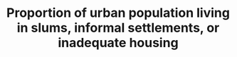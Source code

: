 ---
actual_indicator_available: Percentage of occupied housing units in urban areas  that
  are inadequate
actual_indicator_available_description: Percentage of occupied housing units in urban
  areas that are moderately inadequate, severely inadequate, and all inadequate.
comments_and_limitations: Occupied housing units only.  No group quarters or homeless.  Slums
  and informal housing are not defined.
data_non_statistical: false
date_metadata_updated: October 5, 2017
date_of_national_source_publication: July 2017
disaggregation_categories: Moderately inadequate (ZADEQ = '2'), Severely inadequate
  (ZADEQ='3'); For 2015  and later, variable name is ADEQUACY, but coding is the same.
goal_meta_link: http://unstats.un.org/sdgs/files/metadata-compilation/Metadata-Goal-11.pdf
goal_meta_link_page: 2
graph: longitudinal
graph_status_notes: Graphed
graph_title: Percentage of occupied housing units in US urban areas that are severely
  inadequate
graph_type: line
graph_type_description: Line graph
has_metadata: true
indicator: 11.1.1
indicator_definition: 'Proportion of people living in households lacking at least
  one of the following five housing conditions: access to improved water'
indicator_name: Proportion of urban population living in slums, informal settlements,
  or inadequate housing
indicator_sort_order: 11-01-01
indicator_variable: sv_inadqt_hs
international_and_national_references: NA
layout: indicator
method_of_computation: access to improved sanitation facilities
periodicity: Biennial, odd-numbered years
permalink: /11-1-1/
published: true
rationale_interpretation: ' sufficient-living area (not overcrowded)'
reporting_status: complete
scheduled_update_by_national_source: October 2019
sdg_goal: 11
source_active_1: true
source_agency_staff_email_1: david.a.vandenbroucke@hud.gov
source_agency_staff_name_1: David A. Vandenbroucke
source_agency_survey_dataset_1: American Housing Survey
source_notes_1: null
source_title_1: null
source_url_1: http://www.census.gov/programs-surveys/ahs.html
target: By 2030, ensure access for all to adequate, safe and affordable housing and
  basic services and upgrade slums.
target_id: '11.1'
time_period: 2007-2015
title: Proportion of urban population living in slums, informal settlements, or inadequate
  housing
un_custodial_agency: 'UN Habitat (Partnering Agencies: UNEP)'
un_designated_tier: '1'
unit_of_measure: Percent of all occupied housing units (households)
us_method_of_computation: '2007-2013:  Using microdata of the American Housing Survey
  national public use files.  Tabulate ZADEQ (recoded adequacy of housing, values
  ''2'' and ''3'') for occupied units (STATUS=''1'') in urban areas (METRO3 IN[''1'',''2'',''4'',''9'']),
  weighted by WGT90GEO.  Percent of all occupied in urban areas.  See AHS codebook
  for full description of variables:  http://www.census.gov/programs-surveys/ahs/tech-documentation/codebooks/ahs-codebook.html

  2015 and later:  Using internal use file of the American Housing Survey.  Tabulate
  ADEQUACY (recoded adequacy of housing, values ''2'' and ''3'') for occupied units
  (INTSTATUS=''1'') in urban areas (URBAN_2010 IN(''1'',''2'')).  See online codebook
  at https://www.census.gov/data-tools/demo/codebook/ahs/ahsdict.html.'
variable_description: null
variable_notes: null
---